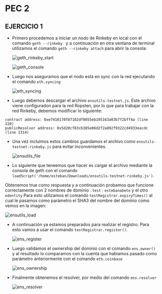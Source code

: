 # PEC 2
## EJERCICIO 1

- Primero procedemos a iniciar un nodo de Rinkeby en local con el comando `geth --rinkeby ` y a continuación en otra ventana de terminal utilizamos el comando `geth --rinkeby attach` para abrir la consola:

  ![geth_rinkeby_start](https://github.com/egabete/Disenio-y-Desarrollo/blob/master/PEC_2/Ejercicio_1/img/geth_rinkeby_start.png)

  ![geth_console](https://github.com/egabete/Disenio-y-Desarrollo/blob/master/PEC_2/Ejercicio_1/img/geth_console.png)


- Luego nos aseguramos que el nodo está en sync con la red ejecutando el comando `eth.syncing`

  ![eth_syncing](https://github.com/egabete/Disenio-y-Desarrollo/blob/master/PEC_2/Ejercicio_1/img/eth_syncing.png)

- Luego debemos descargar el archivo `ensutils-testnet.js`. Este archivo viene configuradon para la red Ropsten, por lo que para trabajar con la red Rinkeby, debemos modificar lo siguiente:

~~~
contract address: 0xe7410170f87102df0055eb195163a03b7f2bff4a (line 220)
publicResolver address: 0x5d20cf83cb385e06d2f2a892f9322cd4933eacdc (line 1314)
~~~

- Una vez incluimos estos cambios guardamos el archivo como `ensutils-testnet-rinkeby.js` para evitar inconvenientes.

  ![ensutils_file](https://github.com/egabete/Disenio-y-Desarrollo/blob/master/PEC_2/Ejercicio_1/img/ensutils_file.png)


- Lo siguiente que teneemos que hacer es cargar el archivo mediante la consola de geth con el comando `loadScript('/home/esteban/Downloads/ensutils-testnet-rinkeby.js')`.

Obtenemos true como respuesta y a continuación probamos que funcione correctamente con 2 nombres de dominio `.test` : `estebanabete` y el otro `edentity`
Para esto utilizamos el comando `testRegistrar.expiryTimes()` al cual le pasamos como parámetro el SHA3 del nombre del dominio como vemos en la imagen:

  ![ensutils_load](https://github.com/egabete/Disenio-y-Desarrollo/blob/master/PEC_2/Ejercicio_1/img/ensutils_load.png)

- A continuación ya estamos preparados para realizar el registro. Para esto vamos a usar el comando `testRegistrar.register()`.


  ![ens_register](https://github.com/egabete/Disenio-y-Desarrollo/blob/master/PEC_2/Ejercicio_1/img/ens_register.png)


- Luego validamos el ownership del dominio con el comando `ens.owner()` y al resultado lo comparamos con la cuenta que habiamos pasado como parámetro anteriormente con el comando `eth.coinbase`

  ![ens_ownership](https://github.com/egabete/Disenio-y-Desarrollo/blob/master/PEC_2/Ejercicio_1/img/ens_ownership.png)

- Finalmente obtenemos el resolver, por medio del comando `ens.resolver`

  ![ens_resolver](https://github.com/egabete/Disenio-y-Desarrollo/blob/master/PEC_2/Ejercicio_1/img/ens_resolver.png)







